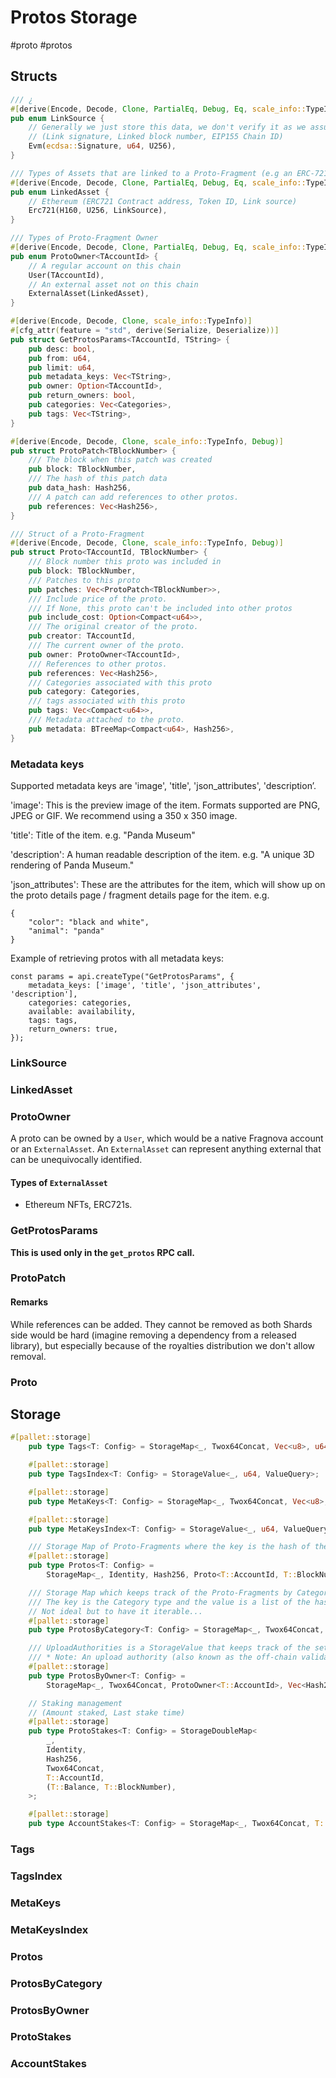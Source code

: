 # Protos Storage
#proto #protos
## Structs
```rust
/// ¿
#[derive(Encode, Decode, Clone, PartialEq, Debug, Eq, scale_info::TypeInfo)]
pub enum LinkSource {
	// Generally we just store this data, we don't verify it as we assume auth service did it.
	// (Link signature, Linked block number, EIP155 Chain ID)
	Evm(ecdsa::Signature, u64, U256),
}

/// Types of Assets that are linked to a Proto-Fragment (e.g an ERC-721 Contract etc.)
#[derive(Encode, Decode, Clone, PartialEq, Debug, Eq, scale_info::TypeInfo)]
pub enum LinkedAsset {
	// Ethereum (ERC721 Contract address, Token ID, Link source)
	Erc721(H160, U256, LinkSource),
}

/// Types of Proto-Fragment Owner
#[derive(Encode, Decode, Clone, PartialEq, Debug, Eq, scale_info::TypeInfo)]
pub enum ProtoOwner<TAccountId> {
	// A regular account on this chain
	User(TAccountId),
	// An external asset not on this chain
	ExternalAsset(LinkedAsset),
}

#[derive(Encode, Decode, Clone, scale_info::TypeInfo)]
#[cfg_attr(feature = "std", derive(Serialize, Deserialize))]
pub struct GetProtosParams<TAccountId, TString> {
	pub desc: bool,
	pub from: u64,
	pub limit: u64,
	pub metadata_keys: Vec<TString>,
	pub owner: Option<TAccountId>,
	pub return_owners: bool,
	pub categories: Vec<Categories>,
	pub tags: Vec<TString>,
}

#[derive(Encode, Decode, Clone, scale_info::TypeInfo, Debug)]
pub struct ProtoPatch<TBlockNumber> {
	/// The block when this patch was created
	pub block: TBlockNumber,
	/// The hash of this patch data
	pub data_hash: Hash256,
	/// A patch can add references to other protos.
	pub references: Vec<Hash256>,
}

/// Struct of a Proto-Fragment
#[derive(Encode, Decode, Clone, scale_info::TypeInfo, Debug)]
pub struct Proto<TAccountId, TBlockNumber> {
	/// Block number this proto was included in
	pub block: TBlockNumber,
	/// Patches to this proto
	pub patches: Vec<ProtoPatch<TBlockNumber>>,
	/// Include price of the proto.
	/// If None, this proto can't be included into other protos
	pub include_cost: Option<Compact<u64>>,
	/// The original creator of the proto.
	pub creator: TAccountId,
	/// The current owner of the proto.
	pub owner: ProtoOwner<TAccountId>,
	/// References to other protos.
	pub references: Vec<Hash256>,
	/// Categories associated with this proto
	pub category: Categories,
	/// tags associated with this proto
	pub tags: Vec<Compact<u64>>,
	/// Metadata attached to the proto.
	pub metadata: BTreeMap<Compact<u64>, Hash256>,
}
```
### Metadata keys
Supported metadata keys are 'image', 'title', 'json_attributes', 'description’.

'image':
This is the preview image of the item. Formats supported are PNG, JPEG or GIF. We recommend using a 350 x 350 image.

'title':
Title of the item. e.g. "Panda Museum"

'description':
A human readable description of the item. e.g. "A unique 3D rendering of Panda Museum."

'json_attributes':
These are the attributes for the item, which will show up on the proto details page / fragment details page for the item.
e.g.
```
{
	"color": "black and white",
	"animal": "panda"
}
```

Example of retrieving protos with all metadata keys:
```
const params = api.createType("GetProtosParams", {
    metadata_keys: ['image', 'title', 'json_attributes', 'description'],
    categories: categories,
    available: availability,
    tags: tags,
    return_owners: true,
});
```
### LinkSource
### LinkedAsset
### ProtoOwner
A proto can be owned by a `User`, which would be a native Fragnova account or an `ExternalAsset`.
An `ExternalAsset` can represent anything external that can be unequivocally identified.
#### Types of `ExternalAsset`
* Ethereum NFTs, ERC721s.
### GetProtosParams
**This is used only in the `get_protos` RPC call.**
### ProtoPatch
#### Remarks
While references can be added. They cannot be removed as both Shards side would be hard (imagine removing a dependency from a released library), but especially because of the royalties distribution we don't allow removal.
### Proto
## Storage
```rust
#[pallet::storage]
	pub type Tags<T: Config> = StorageMap<_, Twox64Concat, Vec<u8>, u64>;

	#[pallet::storage]
	pub type TagsIndex<T: Config> = StorageValue<_, u64, ValueQuery>;

	#[pallet::storage]
	pub type MetaKeys<T: Config> = StorageMap<_, Twox64Concat, Vec<u8>, u64>;

	#[pallet::storage]
	pub type MetaKeysIndex<T: Config> = StorageValue<_, u64, ValueQuery>;

	/// Storage Map of Proto-Fragments where the key is the hash of the data of the Proto-Fragment, and the value is the Proto struct of the Proto-Fragment
	#[pallet::storage]
	pub type Protos<T: Config> =
		StorageMap<_, Identity, Hash256, Proto<T::AccountId, T::BlockNumber>>;

	/// Storage Map which keeps track of the Proto-Fragments by Category type.
	/// The key is the Category type and the value is a list of the hash of a Proto-Fragment
	// Not ideal but to have it iterable...
	#[pallet::storage]
	pub type ProtosByCategory<T: Config> = StorageMap<_, Twox64Concat, Categories, Vec<Hash256>>;

	/// UploadAuthorities is a StorageValue that keeps track of the set of ECDSA public keys of the upload authorities
	/// * Note: An upload authority (also known as the off-chain validator) provides the digital signature needed to upload a Proto-Fragment
	#[pallet::storage]
	pub type ProtosByOwner<T: Config> =
		StorageMap<_, Twox64Concat, ProtoOwner<T::AccountId>, Vec<Hash256>>;

	// Staking management
	// (Amount staked, Last stake time)
	#[pallet::storage]
	pub type ProtoStakes<T: Config> = StorageDoubleMap<
		_,
		Identity,
		Hash256,
		Twox64Concat,
		T::AccountId,
		(T::Balance, T::BlockNumber),
	>;

	#[pallet::storage]
	pub type AccountStakes<T: Config> = StorageMap<_, Twox64Concat, T::AccountId, Vec<Hash256>>;
```
### Tags
### TagsIndex
### MetaKeys
### MetaKeysIndex
### Protos
### ProtosByCategory
### ProtosByOwner
### ProtoStakes
### AccountStakes